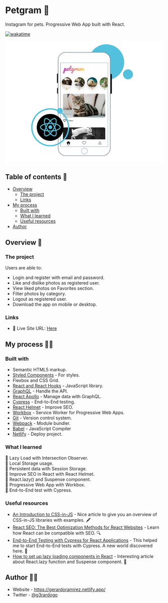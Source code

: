 # Petgram 🐶

Instagram for pets. Progressive Web App built with React.

[![wakatime](https://wakatime.com/badge/github/g3rardogo/petgram.svg)](https://wakatime.com/badge/github/g3rardogo/petgram)
<br/>

![](./screenshot.png)

## Table of contents 📑

- [Overview](#overview)
  - [The project](#the-project)
  - [Links](#links)
- [My process](#my-process)
  - [Built with](#built-with)
  - [What I learned](#what-i-learned)
  - [Useful resources](#useful-resources)
- [Author](#author)

## Overview 🔎

### The project

Users are able to:

- Login and register with email and password.
- Like and dislike photos as registered user.
- View liked photos on Favorites section.
- Filter photos by category.
- Logout as registered user.
- Download the app on mobile or desktop.

### Links

- 📌 Live Site URL: [Here](https://petgram-g3rardogo.netlify.app/)

## My process 👨‍💻

### Built with

- Semantic HTML5 markup.
- [Styled Components](https://styled-components.com/) - For styles.
- Flexbox and CSS Grid.
- [React and React Hooks](https://reactjs.org/) - JavaScript library.
- [GraphQL](https://graphql.org/) - Handle the API.
- [React Apollo](https://www.apollographql.com/docs/react/) - Manage data with GraphQL.
- [Cypress](https://www.cypress.io/) - End-to-End testing.
- [React Helmet](https://github.com/nfl/react-helmet#readme) - Improve SEO.
- [Workbox](https://developers.google.com/web/tools/workbox/) - Service Worker for Progressive Web Apps.
- [Git](https://git-scm.com/) - Version control system.
- [Webpack](https://webpack.js.org/) - Module bundler.
- [Babel](https://babeljs.io/) - JavaScript Compiler
- [Netlify](https://www.netlify.com/) - Deploy project.

### What I learned

📌 Lazy Load with Intersection Observer.<br/>
📌 Local Storage usage.<br/>
📌 Persistent data with Session Storage.<br/>
📌 Improve SEO in React with React Helmet.<br/>
📌 React.lazy() and Suspense component.<br/>
📌 Progressive Web App with Workbox.<br/>
📌 End-to-End test with Cypress.<br/>

### Useful resources

- [An Introduction to CSS-in-JS](https://webdesign.tutsplus.com/articles/an-introduction-to-css-in-js-examples-pros-and-cons--cms-33574) - Nice article to give you an overview of CSS-in-JS libraries with examples. 🖋
- [React SEO: The Best Optimization Methods for React Websites](https://zeo.org/blog/react-seo-the-best-optimization-methods-for-react-websites/) - Learn how React can be compatible with SEO. 🔍
- [End-to-End Testing with Cypress for React Applications](https://www.codewithlinda.com/blog/test-react-apps-with-cypress/) - This helped me to start End-to-End tests with Cypress. A new world discovered here. 🧪
- [How to set up lazy loading components in React](https://medium.com/@muratcatal/lazy-loading-in-react-2a43ea2b2dd1) - Interesting article about React.lazy function and Suspense component. 🧐

## Author 🐱‍👤

- Website - https://gerardoramirez.netlify.app/
- Twitter - [@g3rardogo](https://twitter.com/g3rardogo)

